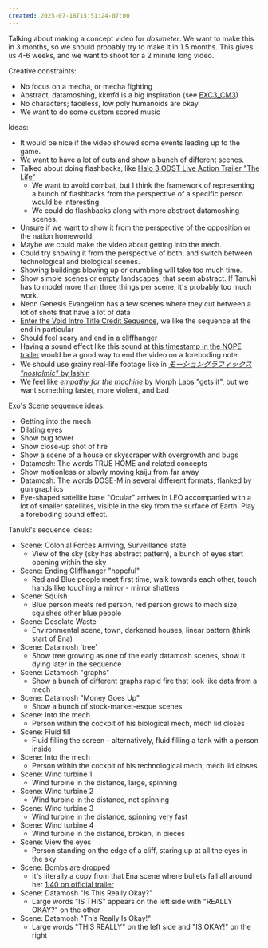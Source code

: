 ```yaml
---
created: 2025-07-18T15:51:24-07:00
---
```


Talking about making a concept video for _dosimeter_. We want to make this in 3 months, so we should probably try to make it in 1.5 months. This gives us 4-6 weeks, and we want to shoot for a 2 minute long video.

Creative constraints:
- No focus on a mecha, or mecha fighting
- Abstract, datamoshing, kkmfd is a big inspiration (see [EXC3_CM3](https://www.youtube.com/watch?v=o1hggJOIY_c))
- No characters; faceless, low poly humanoids are okay
- We want to do some custom scored music

Ideas:
- It would be nice if the video showed some events leading up to the game.
- We want to have a lot of cuts and show a bunch of different scenes.
- Talked about doing flashbacks, like [Halo 3 ODST Live Action Trailer "The Life"](https://www.youtube.com/watch?v=uWSLHcAyy90)
	- We want to avoid combat, but I think the framework of representing a bunch of flashbacks from the perspective of a specific person would be interesting.
	- We could do flashbacks along with more abstract datamoshing scenes.
- Unsure if we want to show it from the perspective of the opposition or the nation homeworld.
- Maybe we could make the video about getting into the mech.
- Could try showing it from the perspective of both, and switch between technological and biological scenes.
- Showing buildings blowing up or crumbling will take too much time.
- Show simple scenes or empty landscapes, that seem abstract. If Tanuki has to model more than three things per scene, it's probably too much work.
- Neon Genesis Evangelion has a few scenes where they cut between a lot of shots that have a lot of data
- [Enter the Void Intro Title Credit Sequence](https://www.youtube.com/watch?v=wNtxgxYY7sI), we like the sequence at the end in particular
- Should feel scary and end in a cliffhanger
- Having a sound effect like this sound at [this timestamp in the NOPE trailer](https://youtu.be/In8fuzj3gck?si=uB9Qzu-Axou_DBWK&t=103) would be a good way to end the video on a foreboding note.
- We should use grainy real-life footage like in [*モーショングラフィックス "nostalmic"* by Isshin](https://www.youtube.com/watch?v=ZqqIPbxf0k8)
- We feel like [*empathy for the machine* by Morph Labs](https://www.youtube.com/watch?v=ZqqIPbxf0k8) "gets it", but we want something faster, more violent, and bad

Exo's Scene sequence ideas:
- Getting into the mech
- Dilating eyes
- Show bug tower
- Show close-up shot of fire
- Show a scene of a house or skyscraper with overgrowth and bugs
- Datamosh: The words TRUE HOME and related concepts
- Show motionless or slowly moving kaiju from far away
- Datamosh: The words DOSE-M in several different formats, flanked by gun graphics
- Eye-shaped satellite base "Ocular" arrives in LEO accompanied with a lot of smaller satellites, visible in the sky from the surface of Earth. Play a foreboding sound effect.

Tanuki's sequence ideas:
- Scene: Colonial Forces Arriving, Surveillance state
	- View of the sky (sky has abstract pattern), a bunch of eyes start opening within the sky
- Scene: Ending Cliffhanger "hopeful"
	- Red and Blue people meet first time, walk towards each other, touch hands like touching a mirror - mirror shatters
- Scene: Squish
	- Blue person meets red person, red person grows to mech size, squishes other blue people
- Scene: Desolate Waste
	- Environmental scene, town, darkened houses, linear pattern (think start of Ena)
- Scene: Datamosh 'tree'
	- Show tree growing as one of the early datamosh scenes, show it dying later in the sequence
- Scene: Datamosh "graphs"
	- Show a bunch of different graphs rapid fire that look like data from a mech
- Scene: Datamosh "Money Goes Up"
	- Show a bunch of stock-market-esque scenes
- Scene: Into the mech
	- Person within the cockpit of his biological mech, mech lid closes
- Scene: Fluid fill
	- Fluid filling the screen - alternatively, fluid filling a tank with a person inside
- Scene: Into the mech
	- Person within the cockpit of his technological mech, mech lid closes
- Scene: Wind turbine 1
	- Wind turbine in the distance, large, spinning
- Scene: Wind turbine 2
	- Wind turbine in the distance, not spinning
- Scene: Wind turbine 3
	- Wind turbine in the distance, spinning very fast
- Scene: Wind turbine 4
	- Wind turbine in the distance, broken, in pieces
- Scene: View the eyes
	- Person standing on the edge of a cliff, staring up at all the eyes in the sky
- Scene: Bombs are dropped
	- It's literally a copy from that Ena scene where bullets fall all around her [1:40 on official trailer](https://youtu.be/qLurAhsqXWc?t=100)
- Scene: Datamosh "Is This Really Okay?"
	- Large words "IS THIS" appears on the left side with "REALLY OKAY?" on the other
- Scene: Datamosh "This Really Is Okay!"
	- Large words "THIS REALLY" on the left side and "IS OKAY!" on the right
